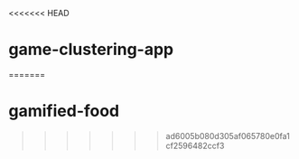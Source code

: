 <<<<<<< HEAD
# game-clustering-app
=======
# gamified-food
>>>>>>> ad6005b080d305af065780e0fa1cf2596482ccf3
